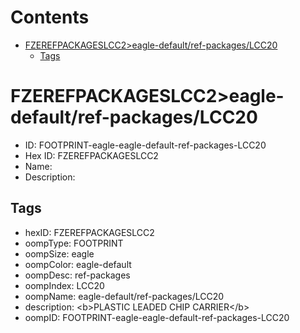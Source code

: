 



Contents
========

* [FZEREFPACKAGESLCC2>eagle-default/ref-packages/LCC20](#fzerefpackageslcc2eagle-defaultref-packageslcc20)
	* [Tags](#tags)

# FZEREFPACKAGESLCC2>eagle-default/ref-packages/LCC20

- ID: FOOTPRINT-eagle-eagle-default-ref-packages-LCC20
- Hex ID: FZEREFPACKAGESLCC2
- Name: 
- Description: 

## Tags

- hexID: FZEREFPACKAGESLCC2
- oompType: FOOTPRINT
- oompSize: eagle
- oompColor: eagle-default
- oompDesc: ref-packages
- oompIndex: LCC20
- oompName: eagle-default/ref-packages/LCC20
- description: &lt;b&gt;PLASTIC LEADED CHIP CARRIER&lt;/b&gt;
- oompID: FOOTPRINT-eagle-eagle-default-ref-packages-LCC20
